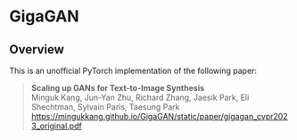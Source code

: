 # GigaGAN
## Overview
This is an unofficial PyTorch implementation of the following paper:

> **Scaling up GANs for Text-to-Image Synthesis** <br>
> Minguk Kang, Jun-Yan Zhu, Richard Zhang, Jaesik Park, Eli Shechtman, Sylvain Paris, Taesung Park <br>
> https://mingukkang.github.io/GigaGAN/static/paper/gigagan_cvpr2023_original.pdf

